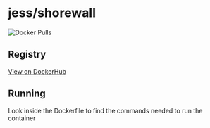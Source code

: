 # jess/shorewall

![Docker Pulls](https://img.shields.io/docker/pulls/jess/shorewall)



## Registry

[View on DockerHub](https://hub.docker.com/r/jess/shorewall)

## Running

Look inside the Dockerfile to find the commands needed to run the container
